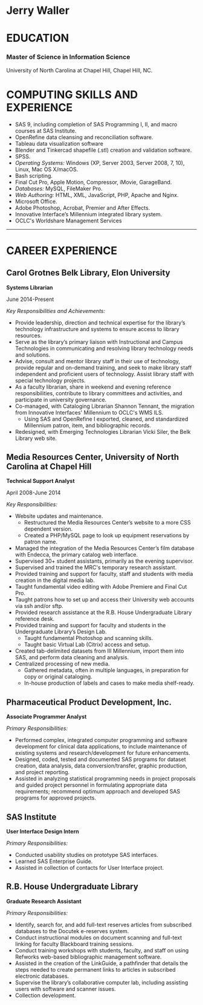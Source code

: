 # Jerry Waller

# EDUCATION
### Master of Science in Information Science
University of North Carolina at Chapel Hill, Chapel Hill, NC.


# COMPUTING SKILLS AND EXPERIENCE
* SAS 9, including completion of SAS Programming I, II, and macro courses at SAS Institute.
* OpenRefine data cleansing and reconciliation software.
* Tableau data visualization software 
* Blender and Tinkercad shapefile (.stl) creation and validation software.
* SPSS.
* *Operating Systems:* Windows (XP, Server 2003, Server 2008, 7, 10), Linux, Mac OS X/macOS.
* Bash scripting.
* Final Cut Pro, Apple Motion, Compressor, iMovie, GarageBand.
* *Databases:* MySQL, FileMaker Pro.
* *Web Authoring:* HTML, XML, JavaScript, PHP, Apache and Nginx.
* Microsoft Office.
* Adobe Photoshop, Acrobat, Premier and After Effects.
* Innovative Interface’s Millennium integrated library system.
* OCLC's Worldshare Management Services

- - - -

# CAREER EXPERIENCE

## Carol Grotnes Belk Library, Elon University
**Systems Librarian** 

June 2014-Present

*Key Responsibilities and Achievements:*

* Provide leadership, direction and technical expertise for the library’s technology infrastructure and systems to ensure access to library resources.
* Serve as the library’s primary liaison with Instructional and Campus Technologies in communicating and resolving library technology needs and solutions.
* Advise, consult and mentor library staff in their use of technology, provide regular and on-demand training, and seek to make library staff independent and proficient users of technology. Assist library staff with special technology projects.
* As a faculty librarian, share in weekend and evening reference responsibilities, contribute to library committees and activities, and participate in university governance.
* Co-managed, with Cataloging Librarian Shannon Tennant, the migration from Innovative Interfaces' Millennium to OCLC's WMS ILS.
	* Using SAS and OpenRefine I exported, cleaned, and standardized Millennium patron, item, and bibliographic records.
* Redesigned, with Emerging Technologies Librarian Vicki Siler, the Belk Library web site.

## Media Resources Center, University of North Carolina at Chapel Hill
**Technical Support Analyst**

April 2008-June 2014

*Key Responsibilities:*
* Website updates and maintenance.
	* Restructured the Media Resources Center’s website to a more CSS dependent version.
	* Created a PHP/MySQL page to look up equipment reservations by patron name.
* Managed the integration of the Media Resources Center’s film database with Endecca, the primary catalog web interface.
* Supervised 30+ student assistants, primarily as the evening supervisor.
* Supervised and trained the MRC's temporary research assistant.
* Provided training and support for faculty, staff and students with media creation in the digital media lab.
* Taught fundamental video editing with Adobe Premiere and Final Cut Pro.
* Taught patrons how to set up and access their University web accounts via ssh and/or sftp.
* Provided research assistance at the R.B. House Undergraduate Library reference desk.
* Provided training and support for faculty and students in the Undergraduate Library’s Design Lab.
	* Taught fundamental Photoshop and scanning skills.
	* Taught basic Virtual Lab (Citrix) access and setup.
* Created tab-delimited datasets from III Millennium, import them into SAS, and perform data cleaning and analysis.
* Centralized processing of new media.
	* Gathered metadata, often in multiple languages, in preparation for copy or original cataloging.
	* In-house production of labels and cases to make media shelf-ready.


## Pharmaceutical Product Development, Inc.
**Associate Programmer Analyst**

*Primary Responsibilities:*
* Performed complex, integrated computer programming and software development for clinical data applications, to include maintenance of existing systems and research/development for future enhancements.
* Designed, coded, tested and documented SAS programs for dataset creation, data analysis, data conversion/transfer, graphic production, and project reporting.
* Assisted in analyzing statistical programming needs in project proposals and guided project personnel in formulating appropriate data requirements; recommend optimum approach and developed SAS programs for approved projects.

## SAS Institute
**User Interface Design Intern**

*Primary Responsibilities:*
*  Conducted usability studies on prototype SAS interfaces.
*  Learned SAS Enterprise Guide.
*  Assisted in collection of contacts for User Interface project.

## R.B. House Undergraduate Library
**Graduate Research Assistant**

*Primary Responsibilities:*
*  Identify, search for, and add full-text reserves articles from subscribed databases to the Docutek e-reserves system.
*  Conduct instructional modules on document scanning and full-text linking for faculty Blackboard training sessions.
*  Conduct training workshops with students, faculty, and staff on using Refworks web-based bibliographic management software.
*  Assisted in the creation of the LinkGuide, a pathfinder that details the steps needed to create permanent links to articles in subscribed electronic databases.
*  Supervise the library’s collaborative computer lab, including assisting users with software and scanner issues.
*  Collection development.
